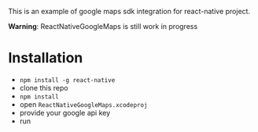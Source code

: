 This is an example of google maps sdk integration for react-native project.

**Warning**: ReactNativeGoogleMaps is still work in progress

# Installation
- `npm install -g react-native`
- clone this repo
- `npm install`
- open `ReactNativeGoogleMaps.xcodeproj`
- provide your google api key
- run


